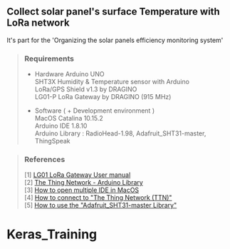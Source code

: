 ## Collect solar panel's surface Temperature with LoRa network

It's part for the 'Organizing the solar panels efficiency monitoring system'

> ### Requirements
> - Hardware
> Arduino UNO  
> SHT3X Humidity & Temperature sensor with Arduino  
> LoRa/GPS Shield v1.3 by DRAGINO  
> LG01-P LoRa Gateway by DRAGINO (915 MHz)  
> 
> - Software ( + Development environment )  
> MacOS Catalina 10.15.2  
> Arduino IDE 1.8.10  
> Arduino Library : RadioHead-1.98, Adafruit_SHT31-master, ThingSpeak  

> ### References
> [1] [LG01 LoRa Gateway User manual](http://www.dragino.com/downloads/downloads/LoRa_IoT_Kit/v2-Kit/Single%20Channel%20LoRa%20IoT%20Kit%20v2%20User%20Manual_v1.0.1.pdf)  
> [2] [The Thing Network - Arduino Library](https://www.thethingsnetwork.org/docs/devices/arduino/)  
> [3] [How to open multiple IDE in MacOS](https://vishalbhingare.wordpress.com/2015/10/13/how-to-open-multiple-arduino-ide-on-same-computer-mac/)  
> [4] [How to connect to "The Thing Network (TTN)"](http://wiki.dragino.com/index.php?title=Connect_to_TTN)  
> [5] [How to use the "Adafruit_SHT31-master Library"](https://how2electronics.com/interfacing-sht3x-humidity-temperature-sensor-with-arduino/)  
# Keras_Training
